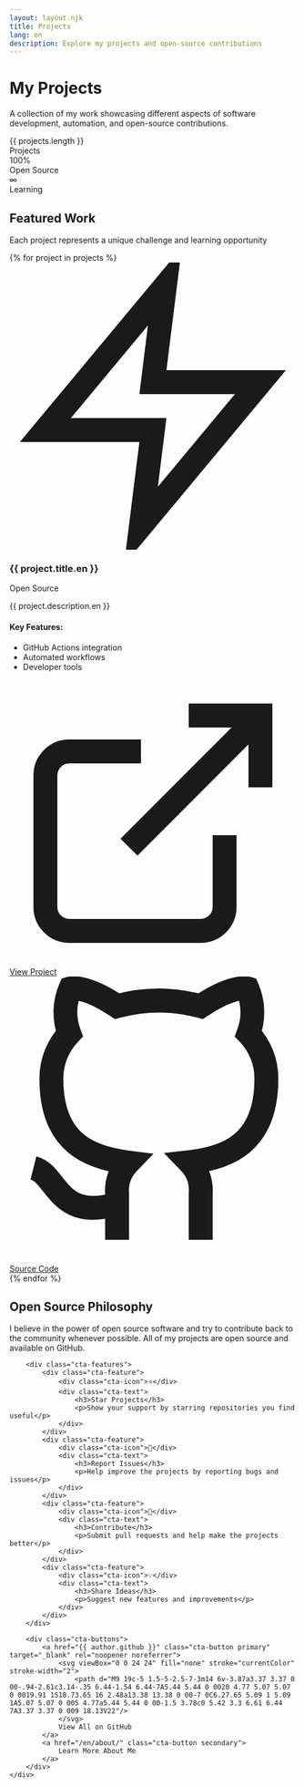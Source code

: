 ```yaml
---
layout: layout.njk
title: Projects
lang: en
description: Explore my projects and open-source contributions
---
```


<div class="projects-hero">
    <div class="projects-hero-content">
        <h1>My Projects</h1>
        <p class="projects-hero-subtitle">A collection of my work showcasing different aspects of software development, automation, and open-source contributions.</p>
    </div>
</div>

<div class="projects-stats">
    <div class="stat-card">
        <div class="stat-number">{{ projects.length }}</div>
        <div class="stat-label">Projects</div>
    </div>
    <div class="stat-card">
        <div class="stat-number">100%</div>
        <div class="stat-label">Open Source</div>
    </div>
    <div class="stat-card">
        <div class="stat-number">∞</div>
        <div class="stat-label">Learning</div>
    </div>
</div>
<div class="projects-section">
    <div class="section-header">
        <h2>Featured Work</h2>
        <p>Each project represents a unique challenge and learning opportunity</p>
    </div>
    <div class="projects-grid">{% for project in projects %}<div class="project-card">
            <div class="project-card-header">
                <div class="project-icon">
                    <svg viewBox="0 0 24 24" fill="none" stroke="currentColor" stroke-width="2">
                        <path d="M13 2L3 14h9l-1 8 10-12h-9l1-8z"/>
                    </svg>
                </div>
                <h3>{{ project.title.en }}</h3>
                <div class="project-meta">
                    <span class="project-type">Open Source</span>
                </div>
            </div>
            <div class="project-card-body">
                <p>{{ project.description.en }}</p>
                <div class="project-features">
                    <h4>Key Features:</h4>
                    <ul>
                        <li>GitHub Actions integration</li>
                        <li>Automated workflows</li>
                        <li>Developer tools</li>
                    </ul>
                </div>
            </div>
            <div class="project-card-footer">
                <a href="{{ project.link }}" class="project-link primary" target="_blank" rel="noopener noreferrer">
                    <svg viewBox="0 0 24 24" fill="none" stroke="currentColor" stroke-width="2">
                        <path d="M18 13v6a2 2 0 01-2 2H5a2 2 0 01-2-2V8a2 2 0 012-2h6M15 3h6v6M10 14L21 3"/>
                    </svg>
                    View Project
                </a>
                <a href="{{ project.link }}" class="project-link secondary" target="_blank" rel="noopener noreferrer">
                    <svg viewBox="0 0 24 24" fill="none" stroke="currentColor" stroke-width="2">
                        <path d="M9 19c-5 1.5-5-2.5-7-3m14 6v-3.87a3.37 3.37 0 00-.94-2.61c3.14-.35 6.44-1.54 6.44-7A5.44 5.44 0 0020 4.77 5.07 5.07 0 0019.91 1S18.73.65 16 2.48a13.38 13.38 0 00-7 0C6.27.65 5.09 1 5.09 1A5.07 5.07 0 005 4.77a5.44 5.44 0 00-1.5 3.78c0 5.42 3.3 6.61 6.44 7A3.37 3.37 0 009 18.13V22"/>
                    </svg>
                    Source Code
                </a>
            </div>
        </div>{% endfor %}</div>
</div>
<div class="projects-cta">
    <div class="cta-content">
        <h2>Open Source Philosophy</h2>
        <p>I believe in the power of open source software and try to contribute back to the community whenever possible. All of my projects are open source and available on GitHub.</p>
        
        <div class="cta-features">
            <div class="cta-feature">
                <div class="cta-icon">⭐</div>
                <div class="cta-text">
                    <h3>Star Projects</h3>
                    <p>Show your support by starring repositories you find useful</p>
                </div>
            </div>
            <div class="cta-feature">
                <div class="cta-icon">🐛</div>
                <div class="cta-text">
                    <h3>Report Issues</h3>
                    <p>Help improve the projects by reporting bugs and issues</p>
                </div>
            </div>
            <div class="cta-feature">
                <div class="cta-icon">🔧</div>
                <div class="cta-text">
                    <h3>Contribute</h3>
                    <p>Submit pull requests and help make the projects better</p>
                </div>
            </div>
            <div class="cta-feature">
                <div class="cta-icon">💡</div>
                <div class="cta-text">
                    <h3>Share Ideas</h3>
                    <p>Suggest new features and improvements</p>
                </div>
            </div>
        </div>
        
        <div class="cta-buttons">
            <a href="{{ author.github }}" class="cta-button primary" target="_blank" rel="noopener noreferrer">
                <svg viewBox="0 0 24 24" fill="none" stroke="currentColor" stroke-width="2">
                    <path d="M9 19c-5 1.5-5-2.5-7-3m14 6v-3.87a3.37 3.37 0 00-.94-2.61c3.14-.35 6.44-1.54 6.44-7A5.44 5.44 0 0020 4.77 5.07 5.07 0 0019.91 1S18.73.65 16 2.48a13.38 13.38 0 00-7 0C6.27.65 5.09 1 5.09 1A5.07 5.07 0 005 4.77a5.44 5.44 0 00-1.5 3.78c0 5.42 3.3 6.61 6.44 7A3.37 3.37 0 009 18.13V22"/>
                </svg>
                View All on GitHub
            </a>
            <a href="/en/about/" class="cta-button secondary">
                Learn More About Me
            </a>
        </div>
    </div>
</div>
